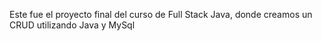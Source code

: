 Este fue el proyecto final del curso de Full Stack Java, donde creamos un CRUD utilizando Java y MySql


